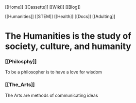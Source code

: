 [[Home]]
[[Cassette]]
[[Wiki]]
[[Blog]]

[[Humanities]]
[[STEM]]
[[Health]]
[[Docs]]
[[Adulting]]

# The Humanities is the study of society, culture, and humanity

### [[Philosphy]]
To be a philosopher is to have a love for wisdom

### [[The_Arts]]
The Arts are methods of communicating ideas